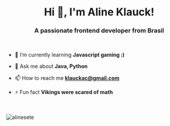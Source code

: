 <h1 align="center">Hi 👋, I'm Aline Klauck!</h1>
<h3 align="center">A passionate frontend developer from Brasil</h3>

<br>

- 🌱 I’m currently learning **Javascript gaming :)**

- 💬 Ask me about **Java, Python**

- 📫 How to reach me **klauckac@gmail.com**

- ⚡ Fun fact **Vikings were scared of math**

<br>

<p><img align="center" src="https://github-readme-stats.vercel.app/api/top-langs?username=alinesete&show_icons=true&locale=en&layout=compact" alt="alinesete" /></p>
